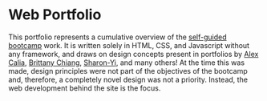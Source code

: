 # Web Portfolio

This portfolio represents a cumulative overview of the [self-guided bootcamp](https://github.com/telestrial/Self-Guided-BootCamp) work. It is written solely in HTML, CSS, and Javascript without any framework, and draws on design concepts present in portfolios by [Alex Calia](https://alexcalia.com/), [Brittany Chiang](https://brittanychiang.com/), [Sharon-Yi](https://sharon-yi.com/), and many others! At the time this was made, design principles were not part of the objectives of the bootcamp and, therefore, a completely novel design was not a priority. Instead, the web development behind the site is the focus.
